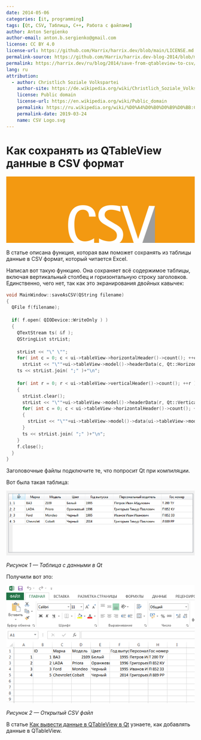 ```yaml
---
date: 2014-05-06
categories: [it, programming]
tags: [Qt, CSV, Таблица, C++, Работа с файлами]
author: Anton Sergienko
author-email: anton.b.sergienko@gmail.com
license: CC BY 4.0
license-url: https://github.com/Harrix/harrix.dev/blob/main/LICENSE.md
permalink-source: https://github.com/Harrix/harrix.dev-blog-2014/blob/main/save-from-qtableview-to-csv/save-from-qtableview-to-csv.md
permalink: https://harrix.dev/ru/blog/2014/save-from-qtableview-to-csv/
lang: ru
attribution:
  - author: Christlich Soziale Volkspartei
    author-site: https://de.wikipedia.org/wiki/Christlich_Soziale_Volkspartei
    license: Public domain
    license-url: https://en.wikipedia.org/wiki/Public_domain
    permalink: https://ru.wikipedia.org/wiki/%D0%A4%D0%B0%D0%B9%D0%BB:CSV_Logo.svg
    permalink-date: 2019-03-24
    name: CSV Logo.svg
---
```


# Как сохранять из QTableView данные в CSV формат

![Featured image](featured-image.svg)

В статье описана функция, которая вам поможет сохранять из таблицы данные в CSV формат, который читается Excel.

Написал вот такую функцию. Она сохраняет всё содержимое таблицы, включая вертикальный столбец и горизонтальную строку заголовков. Единственно, чего нет, так как это экранирования двойных кавычек:

```cpp
void MainWindow::saveAsCSV(QString filename)
{
  QFile f(filename);

  if( f.open( QIODevice::WriteOnly ) )
  {
    QTextStream ts( &f );
    QStringList strList;

    strList << "\" \"";
    for( int c = 0; c < ui->tableView->horizontalHeader()->count(); ++c )
      strList << "\""+ui->tableView->model()->headerData(c, Qt::Horizontal).toString()+"\"";
    ts << strList.join( ";" )+"\n";

    for( int r = 0; r < ui->tableView->verticalHeader()->count(); ++r )
    {
      strList.clear();
      strList << "\""+ui->tableView->model()->headerData(r, Qt::Vertical).toString()+"\"";
      for( int c = 0; c < ui->tableView->horizontalHeader()->count(); ++c )
      {
        strList << "\""+ui->tableView->model()->data(ui->tableView->model()->index(r, c), Qt::DisplayRole).toString()+"\"";
      }
      ts << strList.join( ";" )+"\n";
    }
    f.close();
  }
}
```

Заголовочные файлы подключите те, что попросит Qt при компиляции.

Вот была такая таблица:

![Таблица с данными в Qt](img/qtableview.png)

_Рисунок 1 — Таблица с данными в Qt_

Получили вот это:

![Открытый CSV файл](img/excel.png)

_Рисунок 2 — Открытый CSV файл_

В статье [Как вывести данные в QTableView в Qt](https://github.com/Harrix/harrix.dev-blog-2014/blob/main/output-data-to-qtableview/output-data-to-qtableview.md) <!-- https://harrix.dev/ru/blog/2014/output-data-to-qtableview/ --> узнаете, как добавлять данные в QTableView.
